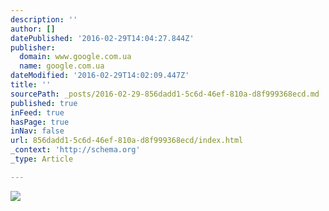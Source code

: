 ```yaml
---
description: ''
author: []
datePublished: '2016-02-29T14:04:27.844Z'
publisher:
  domain: www.google.com.ua
  name: google.com.ua
dateModified: '2016-02-29T14:02:09.447Z'
title: ''
sourcePath: _posts/2016-02-29-856dadd1-5c6d-46ef-810a-d8f999368ecd.md
published: true
inFeed: true
hasPage: true
inNav: false
url: 856dadd1-5c6d-46ef-810a-d8f999368ecd/index.html
_context: 'http://schema.org'
_type: Article

---
```

![](http://s2.favim.com/orig/150115/actor-ahs-american-horror-story-evan-peters-Favim.com-2387692.jpg)